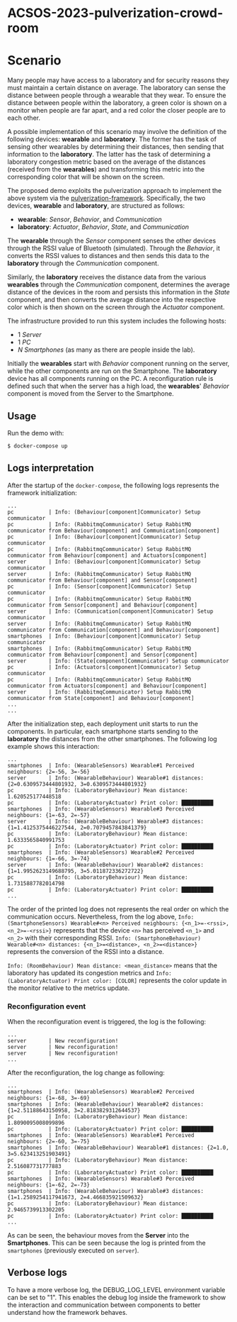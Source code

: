 # ACSOS-2023-pulverization-crowd-room

# Scenario

Many people may have access to a laboratory and for security reasons they must maintain a certain distance on average.
The laboratory can sense the distance between people through a wearable that they wear.
To ensure the distance between people within the laboratory, a green color is shown on a monitor when people are far
apart, and a red color the closer people are to each other.

A possible implementation of this scenario may involve the definition of the following devices:
**wearable** and **laboratory**.
The former has the task of sensing other wearables by determining their distances, then sending that information to
the **laboratory**.
The latter has the task of determining a laboratory congestion metric based on the average of the distances
(received from the **wearables**) and transforming this metric into the corresponding color that will be shown on
the screen.

The proposed demo exploits the pulverization approach to implement the above system via the
[pulverization-framework](https://github.com/nicolasfara/pulverization-framework).
Specifically, the two devices, **wearable** and **laboratory**, are structured as follows:

- **wearable**: _Sensor_, _Behavior_, and _Communication_
- **laboratory**: _Actuator_, _Behavior_, _State_, and _Communication_

The **wearable** through the _Sensor_ component senses the other devices through the RSSI value of Bluetooth (simulated).
Through the _Behavior_, it converts the RSSI values to distances and then sends this data to the **laboratory** through
the _Communication_ component.

Similarly, the **laboratory** receives the distance data from the various **wearables** through the _Communication_ component,
determines the average distance of the devices in the room and persists this information in the _State_ component,
and then converts the average distance into the respective color which is then shown on the screen through
the _Actuator_ component.

The infrastructure provided to run this system includes the following hosts:

- 1 _Server_
- 1 _PC_
- $N$ _Smartphones_ (as many as there are people inside the lab).

Initially the **wearables** start with _Behavior_ component running on the server, while the other components are
run on the Smartphone.
The **laboratory** device has all components running on the PC.
A reconfiguration rule is defined such that when the server has a high load, the **wearables**' _Behavior_ component
is moved from the Server to the Smartphone.

## Usage

Run the demo with:

```bash
$ docker-compose up
```

## Logs interpretation

After the startup of the `docker-compose`, the following logs represents the framework initialization:

```
...
pc           | Info: (Behaviour[component]Communicator) Setup communicator
pc           | Info: (RabbitmqCommunicator) Setup RabbitMQ communicator from Behaviour[component] and Communication[component]
pc           | Info: (Behaviour[component]Communicator) Setup communicator
pc           | Info: (RabbitmqCommunicator) Setup RabbitMQ communicator from Behaviour[component] and Actuators[component]
server       | Info: (Behaviour[component]Communicator) Setup communicator
server       | Info: (RabbitmqCommunicator) Setup RabbitMQ communicator from Behaviour[component] and Sensor[component]
pc           | Info: (Sensor[component]Communicator) Setup communicator
pc           | Info: (RabbitmqCommunicator) Setup RabbitMQ communicator from Sensor[component] and Behaviour[component]
server       | Info: (Communication[component]Communicator) Setup communicator
server       | Info: (RabbitmqCommunicator) Setup RabbitMQ communicator from Communication[component] and Behaviour[component]
smartphones  | Info: (Behaviour[component]Communicator) Setup communicator
smartphones  | Info: (RabbitmqCommunicator) Setup RabbitMQ communicator from Behaviour[component] and Sensor[component]
server       | Info: (State[component]Communicator) Setup communicator
pc           | Info: (Actuators[component]Communicator) Setup communicator
pc           | Info: (RabbitmqCommunicator) Setup RabbitMQ communicator from Actuators[component] and Behaviour[component]
server       | Info: (RabbitmqCommunicator) Setup RabbitMQ communicator from State[component] and Behaviour[component]
...
...
```

After the initialization step, each deployment unit starts to run the components. In particular, each smartphone
starts sending to the **laboratory** the distances from the other smartphones.
The following log example shows this interaction:

```
...
smartphones  | Info: (WearableSensors) Wearable#1 Perceived neighbours: {2=-56, 3=-56}
server       | Info: (WearableBehaviour) Wearable#1 distances: {2=0.6309573444801932, 3=0.6309573444801932}
pc           | Info: (LaboratoryBehaviour) Mean distance: 1.620525177448518
pc           | Info: (LaboratoryActuator) Print color: ██████████
smartphones  | Info: (WearableSensors) Wearable#3 Perceived neighbours: {1=-63, 2=-57}
server       | Info: (WearableBehaviour) Wearable#3 distances: {1=1.4125375446227544, 2=0.7079457843841379}
pc           | Info: (LaboratoryBehaviour) Mean distance: 1.6333565840991753
pc           | Info: (LaboratoryActuator) Print color: ██████████
smartphones  | Info: (WearableSensors) Wearable#2 Perceived neighbours: {1=-66, 3=-74}
server       | Info: (WearableBehaviour) Wearable#2 distances: {1=1.9952623149688795, 3=5.011872336272722}
pc           | Info: (LaboratoryBehaviour) Mean distance: 1.7315887782014798
pc           | Info: (LaboratoryActuator) Print color: ██████████
...
```

The order of the printed log does not represents the real order on which the communication occurs.
Nevertheless, from the log above, `Info: (SmartphoneSensors) Wearable#<n> Perceived neighbours: {<n_1>=-<rssi>, <n_2>=-<rssi>}`
represents that the device `<n>` has perceived `<n_1>` and `<n_2>` with their corresponding RSSI.
`Info: (SmartphoneBehaviour) Wearable#<n> distances: {<n_1>=<distance>, <n_2>=<distance>}` represents the conversion
of the RSSI into a distance.

`Info: (RoomBehaviour) Mean distance: <mean_distance>` means that the laboratory has updated its congestion metrics and
`Info: (LaboratoryActuator) Print color: [COLOR]` represents the color update in the monitor relative to the metrics update.

### Reconfiguration event

When the reconfiguration event is triggered, the log is the following:

```
...
server       | New reconfiguration!
server       | New reconfiguration!
server       | New reconfiguration!
...
```

After the reconfiguration, the log change as following:

```
...
smartphones  | Info: (WearableSensors) Wearable#2 Perceived neighbours: {1=-68, 3=-69}
smartphones  | Info: (WearableBehaviour) Wearable#2 distances: {1=2.51188643150958, 3=2.8183829312644537}
pc           | Info: (LaboratoryBehaviour) Mean distance: 1.8090095008099896
pc           | Info: (LaboratoryActuator) Print color: ██████████
smartphones  | Info: (WearableSensors) Wearable#1 Perceived neighbours: {2=-60, 3=-75}
smartphones  | Info: (WearableBehaviour) Wearable#1 distances: {2=1.0, 3=5.623413251903491}
pc           | Info: (LaboratoryBehaviour) Mean distance: 2.516087731777883
pc           | Info: (LaboratoryActuator) Print color: ██████████
smartphones  | Info: (WearableSensors) Wearable#3 Perceived neighbours: {1=-62, 2=-73}
smartphones  | Info: (WearableBehaviour) Wearable#3 distances: {1=1.2589254117941673, 2=4.466835921509632}
pc           | Info: (LaboratoryBehaviour) Mean distance: 2.9465739913302205
pc           | Info: (LaboratoryActuator) Print color: ██████████
...
```

As can be seen, the behaviour moves from the **Server** into the **Smartphones**.
This can be seen because the log is printed from the `smartphones` (previously executed on `server`).

## Verbose logs

To have a more verbose log, the DEBUG_LOG_LEVEL environment variable can be set to "1".
This enables the debug log inside the framework to show the interaction and communication between components to
better understand how the framework behaves.

